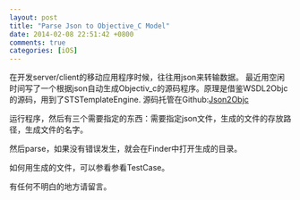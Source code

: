 ```yaml
---
layout: post
title: "Parse Json to Objective_C Model"
date: 2014-02-08 22:51:42 +0800
comments: true
categories: [iOS]
---
```


在开发server/client的移动应用程序时候，往往用json来转输数据。 最近用空闲时间写了一个根据json自动生成Objectiv_c的源码程序。原理是借鉴WSDL2Objc的源码，用到了STSTemplateEngine. 源码托管在Github:[Json2Objc](https://github.com/ondev/Json2Objc)

运行程序，然后有三个需要指定的东西：需要指定json文件，生成的文件的存放路径，生成文件的名字。

然后parse，如果没有错误发生，就会在Finder中打开生成的目录。

如何用生成的文件，可以参看参看TestCase。

有任何不明白的地方请留言。